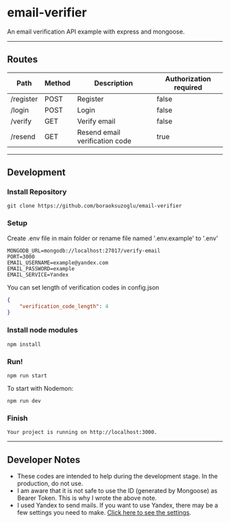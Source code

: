 # email-verifier
 
An email verification API example with express and mongoose.

---

## Routes

| Path | Method | Description | Authorization required |
| ----------- | ----------- | ----------- | ----------- |
| /register | POST | Register | false
| /login | POST | Login | false
| /verify | GET | Verify email | false
| /resend | GET | Resend email verification code | true

---

## Development
### Install Repository
```git
git clone https://github.com/boraoksuzoglu/email-verifier
```

### Setup
Create .env file in main folder or rename file named '.env.example' to '.env'
```env
MONGODB_URL=mongodb://localhost:27017/verify-email
PORT=3000
EMAIL_USERNAME=example@yandex.com
EMAIL_PASSWORD=example
EMAIL_SERVICE=Yandex
```
You can set length of verification codes in config.json
```json
{
    "verification_code_length": 4
}
```

### Install node modules
```
npm install
```
### Run!
```
npm run start
```
To start with Nodemon:
```
npm run dev
```

### Finish
```
Your project is running on http://localhost:3000.
```
---

## Developer Notes
- These codes are intended to help during the development stage.
In the production, do not use. 
- I am aware that it is not safe to use the ID (generated by Mongoose) as Bearer Token. This is why I wrote the above note.
- I used Yandex to send mails. If you want to use Yandex, there may be a few settings you need to make. [Click here to see the settings](https://yandex.com/support/mail/mail-clients/others.html).
